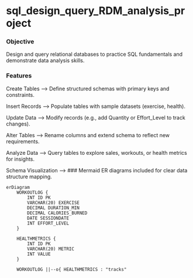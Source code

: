 # sql_design_query_RDM_analysis_project

### Objective
Design and query relational databases to practice SQL fundamentals and demonstrate data analysis skills.

### Features

Create Tables  --> Define structured schemas with primary keys and constraints.

Insert Records --> Populate tables with sample datasets (exercise, health).

Update Data  --> Modify records (e.g., add Quantity or Effort_Level to track changes).

Alter Tables  --> Rename columns and extend schema to reflect new requirements.

Analyze Data  --> Query tables to explore sales, workouts, or health metrics for insights.

Schema Visualization  --> ### Mermaid ER diagrams included for clear data structure mapping.


```mermaid
erDiagram
    WORKOUTLOG {
        INT ID PK
        VARCHAR(20) EXERCISE
        DECIMAL DURATION_MIN
        DECIMAL CALORIES_BURNED
        DATE SESSIONDATE
        INT EFFORT_LEVEL
    }

    HEALTHMETRICS {
        INT ID PK
        VARCHAR(20) METRIC
        INT VALUE
    }

    WORKOUTLOG ||--o{ HEALTHMETRICS : "tracks"
```
